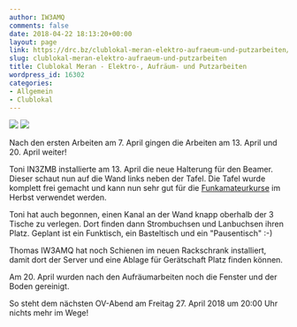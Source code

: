 ```yaml
---
author: IW3AMQ
comments: false
date: 2018-04-22 18:13:20+00:00
layout: page
link: https://drc.bz/clublokal-meran-elektro-aufraeum-und-putzarbeiten/
slug: clublokal-meran-elektro-aufraeum-und-putzarbeiten
title: Clublokal Meran - Elektro-, Aufräum- und Putzarbeiten
wordpress_id: 16302
categories:
- Allgemein
- Clublokal
---
```


![](https://drc.bz/wp-content/uploads/2018/04/20180413_192451.jpg) ![](https://drc.bz/wp-content/uploads/2018/04/20180413_192428.jpg)

Nach den ersten Arbeiten am 7. April gingen die Arbeiten am 13. April und 20. April weiter!

Toni IN3ZMB installierte am 13. April die neue Halterung für den Beamer. Dieser schaut nun auf die Wand links neben der Tafel. Die Tafel wurde komplett frei gemacht und kann nun sehr gut für die [Funkamateurkurse](https://drc.bz/anmeldung-zum-vorbereitungskurs-zur-funkamateurpruefung-2018/) im Herbst verwendet werden.

Toni hat auch begonnen, einen Kanal an der Wand knapp oberhalb der 3 Tische zu verlegen. Dort finden dann Strombuchsen und Lanbuchsen ihren Platz. Geplant ist ein Funktisch, ein Basteltisch und ein "Pausentisch" :-)

Thomas IW3AMQ hat noch Schienen im neuen Rackschrank installiert, damit dort der Server und eine Ablage für Gerätschaft Platz finden können.

Am 20. April wurden nach den Aufräumarbeiten noch die Fenster und der Boden gereinigt.

So steht dem nächsten OV-Abend am Freitag 27. April 2018 um 20:00 Uhr nichts mehr im Wege!


